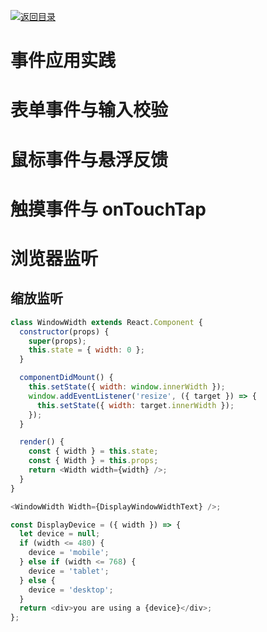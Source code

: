 [![返回目录](https://i.postimg.cc/50XLzC7C/image.png)](https://github.com/wx-chevalier/Web-Series)

# 事件应用实践

# 表单事件与输入校验

# 鼠标事件与悬浮反馈

# 触摸事件与 onTouchTap

# 浏览器监听

## 缩放监听

```js
class WindowWidth extends React.Component {
  constructor(props) {
    super(props);
    this.state = { width: 0 };
  }

  componentDidMount() {
    this.setState({ width: window.innerWidth });
    window.addEventListener('resize', ({ target }) => {
      this.setState({ width: target.innerWidth });
    });
  }

  render() {
    const { width } = this.state;
    const { Width } = this.props;
    return <Width width={width} />;
  }
}

<WindowWidth Width={DisplayWindowWidthText} />;

const DisplayDevice = ({ width }) => {
  let device = null;
  if (width <= 480) {
    device = 'mobile';
  } else if (width <= 768) {
    device = 'tablet';
  } else {
    device = 'desktop';
  }
  return <div>you are using a {device}</div>;
};
```
